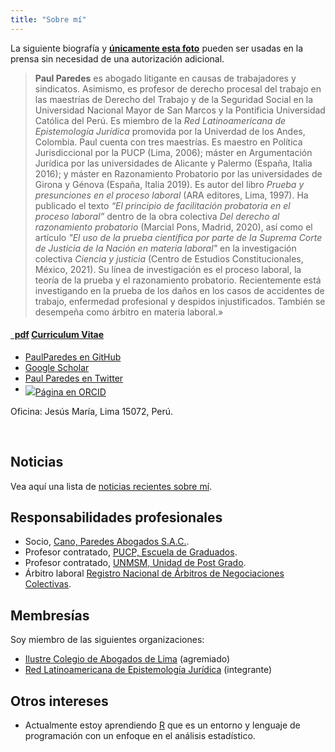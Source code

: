 ```yaml
---
title: "Sobre mí"
---
```


La siguiente biografía y [**únicamente esta foto**](/img/DSC_5404_ppp.jpg) pueden ser usadas en la prensa sin necesidad de una autorización adicional.

>**Paul Paredes** es abogado litigante en causas de trabajadores y sindicatos. Asimismo, es profesor de derecho procesal del trabajo en las maestrías de Derecho del Trabajo y de la Seguridad Social en la Universidad Nacional Mayor de San Marcos y la Pontificia Universidad Católica del Perú. Es miembro de la *Red Latinoamericana de Epistemología Jurídica* promovida por la Univerdad de los Andes, Colombia. Paul cuenta con tres maestrías. Es maestro en Política Jurisdiccional por la PUCP (Lima, 2006); máster en Argumentación Jurídica por las universidades de Alicante y Palermo (España, Italia 2016); y máster en Razonamiento Probatorio por las universidades de Girona y Génova (España, Italia 2019). Es autor del libro *Prueba y presunciones en el proceso laboral* (ARA editores, Lima, 1997). Ha publicado el texto *“El principio de facilitación probatoria en el proceso laboral”* dentro de la obra colectiva *Del derecho al razonamiento probatorio* (Marcial Pons, Madrid, 2020), así como el artículo *"El uso de la prueba científica por parte de la Suprema Corte de Justicia de la Nación en materia laboral"* en la investigación colectiva *Ciencia y justicia* (Centro de Estudios Constitucionales, México, 2021). Su línea de investigación es el proceso laboral, la teoría de la prueba y el razonamiento probatorio. Recientemente está investigando en la prueba de los daños en los casos de accidentes de trabajo, enfermedad profesional y despidos injustificados. También se desempeña como árbitro en materia laboral.»

<h4><a href="https://raw.githubusercontent.com/PaulParedes/materiales/master/paulparedes-cv-enero-2022.pdf" class="badge badge-small"><i class="fa fa-file-pdf-o"></i>&nbsp;&nbsp;pdf</a> <a href="https://raw.githubusercontent.com/PaulParedes/materiales/master/paulparedes-cv-enero-2022.pdf">Curriculum Vitae</a> &nbsp; </h4>

<ul class="fa-ul">
  <li><a href="https://github.com/paulparedes"><i class="fa-li fa fa-github-alt" style="padding-top:3px;"></i>PaulParedes en GitHub</a></li>
  <li><a href="https://scholar.google.com/citations?user=6Uw7AQcAAAAJ"><i class="fa-li ai ai-google-scholar" style="padding-top:3px;"></i>Google Scholar</a></li>
  <li><a href="https://twitter.com/Paul_Paredes"><i class="fa-li fa fa-twitter" style="padding-top:3px;"></i>Paul Paredes en Twitter</a></li>
  <li><a href="https://orcid.org/0000-0002-6813-9813" target="orcid.widget" rel="me noopener noreferrer" style="vertical-align:top;"><img src="https://orcid.org/sites/default/files/images/orcid_16x16.png" style="padding-top:3px;"></i>Página en ORCID</a></li>
</ul>

Oficina: Jesús María, Lima 15072, Perú.

&nbsp;

## Noticias

Vea aquí una lista de [noticias recientes sobre mí](/in-the-news/).

## Responsabilidades profesionales

  * Socio, [Cano, Paredes Abogados S.A.C.](https://canoparedes.com.pe).
  * Profesor contratado, [PUCP, Escuela de Graduados](https://posgrado.pucp.edu.pe/).
  * Profesor contratado, [UNMSM, Unidad de Post Grado](https://posgrado.unmsm.edu.pe/).
  * Árbitro laboral [Registro Nacional de Árbitros de Negociaciones Colectivas](http://www2.trabajo.gob.pe/el-ministerio-2/sector-trabajo/direccion-general-de-trabajo/registro-nacional-de-arbitros-de-negociaciones-colectivas/).
  
## Membresías

Soy miembro de las siguientes organizaciones:

  * [Ilustre Colegio de Abogados de Lima](https://www.cal.org.pe/v1/) (agremiado)
  * [Red Latinoamericana de Epistemología Jurídica](https://cienciassociales.uniandes.edu.co/red-epistemologia/) (integrante)

## Otros intereses

 * Actualmente estoy aprendiendo [R](https://www.r-project.org/) que es un entorno y lenguaje de programación con un enfoque en el análisis estadístico. 

